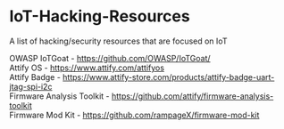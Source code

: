 # IoT-Hacking-Resources
A list of hacking/security resources that are focused on IoT


OWASP IoTGoat - https://github.com/OWASP/IoTGoat/ <br>
Attify OS - https://www.attify.com/attifyos <br>
Attify Badge - https://www.attify-store.com/products/attify-badge-uart-jtag-spi-i2c <br>
Firmware Analysis Toolkit - https://github.com/attify/firmware-analysis-toolkit <br>
Firmware Mod Kit - https://github.com/rampageX/firmware-mod-kit <br>
